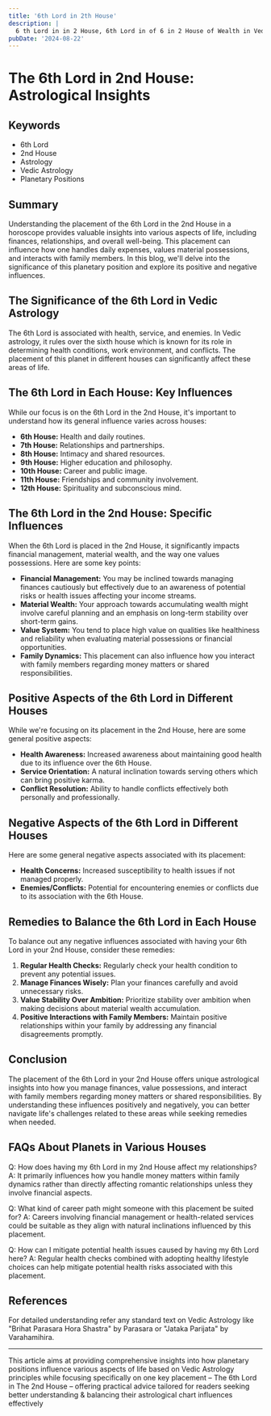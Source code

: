 ```yaml
---
title: '6th Lord in 2th House'
description: |
  6 th Lord in in 2 House, 6th Lord in of 6 in 2 House of Wealth in Vedic astrology
pubDate: '2024-08-22'
---
```


# The 6th Lord in 2nd House: Astrological Insights

## Keywords
- 6th Lord
- 2nd House
- Astrology
- Vedic Astrology
- Planetary Positions

## Summary
Understanding the placement of the 6th Lord in the 2nd House in a horoscope provides valuable insights into various aspects of life, including finances, relationships, and overall well-being. This placement can influence how one handles daily expenses, values material possessions, and interacts with family members. In this blog, we'll delve into the significance of this planetary position and explore its positive and negative influences.

## The Significance of the 6th Lord in Vedic Astrology
The 6th Lord is associated with health, service, and enemies. In Vedic astrology, it rules over the sixth house which is known for its role in determining health conditions, work environment, and conflicts. The placement of this planet in different houses can significantly affect these areas of life.

## The 6th Lord in Each House: Key Influences
While our focus is on the 6th Lord in the 2nd House, it's important to understand how its general influence varies across houses:
- **6th House:** Health and daily routines.
- **7th House:** Relationships and partnerships.
- **8th House:** Intimacy and shared resources.
- **9th House:** Higher education and philosophy.
- **10th House:** Career and public image.
- **11th House:** Friendships and community involvement.
- **12th House:** Spirituality and subconscious mind.

## The 6th Lord in the 2nd House: Specific Influences
When the 6th Lord is placed in the 2nd House, it significantly impacts financial management, material wealth, and the way one values possessions. Here are some key points:
- **Financial Management:** You may be inclined towards managing finances cautiously but effectively due to an awareness of potential risks or health issues affecting your income streams.
- **Material Wealth:** Your approach towards accumulating wealth might involve careful planning and an emphasis on long-term stability over short-term gains.
- **Value System:** You tend to place high value on qualities like healthiness and reliability when evaluating material possessions or financial opportunities.
- **Family Dynamics:** This placement can also influence how you interact with family members regarding money matters or shared responsibilities.

## Positive Aspects of the 6th Lord in Different Houses
While we're focusing on its placement in the 2nd House, here are some general positive aspects:
- **Health Awareness:** Increased awareness about maintaining good health due to its influence over the 6th House.
- **Service Orientation:** A natural inclination towards serving others which can bring positive karma.
- **Conflict Resolution:** Ability to handle conflicts effectively both personally and professionally.

## Negative Aspects of the 6th Lord in Different Houses
Here are some general negative aspects associated with its placement:
- **Health Concerns:** Increased susceptibility to health issues if not managed properly.
- **Enemies/Conflicts:** Potential for encountering enemies or conflicts due to its association with the 6th House.
  
## Remedies to Balance the 6th Lord in Each House
To balance out any negative influences associated with having your 6th Lord in your 2nd House, consider these remedies:
1. **Regular Health Checks:** Regularly check your health condition to prevent any potential issues.
2. **Manage Finances Wisely:** Plan your finances carefully and avoid unnecessary risks.
3. **Value Stability Over Ambition:** Prioritize stability over ambition when making decisions about material wealth accumulation.
4. **Positive Interactions with Family Members:** Maintain positive relationships within your family by addressing any financial disagreements promptly.

## Conclusion
The placement of the 6th Lord in your 2nd House offers unique astrological insights into how you manage finances, value possessions, and interact with family members regarding money matters or shared responsibilities. By understanding these influences positively and negatively, you can better navigate life's challenges related to these areas while seeking remedies when needed.

## FAQs About Planets in Various Houses

Q: How does having my 6th Lord in my 2nd House affect my relationships?
A: It primarily influences how you handle money matters within family dynamics rather than directly affecting romantic relationships unless they involve financial aspects.

Q: What kind of career path might someone with this placement be suited for?
A: Careers involving financial management or health-related services could be suitable as they align with natural inclinations influenced by this placement.

Q: How can I mitigate potential health issues caused by having my 6th Lord here?
A: Regular health checks combined with adopting healthy lifestyle choices can help mitigate potential health risks associated with this placement.


## References

For detailed understanding refer any standard text on Vedic Astrology like "Brihat Parasara Hora Shastra" by Parasara or "Jataka Parijata" by Varahamihira.

---

This article aims at providing comprehensive insights into how planetary positions influence various aspects of life based on Vedic Astrology principles while focusing specifically on one key placement – The 6th Lord in The 2nd House – offering practical advice tailored for readers seeking better understanding & balancing their astrological chart influences effectively